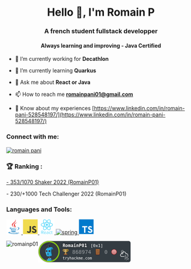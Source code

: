 <h1 align="center">Hello 👋, I'm Romain P</h1>
<h3 align="center">A french student fullstack developper</h3>
<h4 align="center">Always learning and improving - Java Certified</h4>

- 🔭 I’m currently working for **Decathlon**

- 🌱 I’m currently learning **Quarkus**

- 💬 Ask me about **React or Java**

- 📫 How to reach me **romainpani01@gmail.com**

- 📄 Know about my experiences [https://www.linkedin.com/in/romain-pani-528548197/](https://www.linkedin.com/in/romain-pani-528548197/)

<h3 align="left">Connect with me:</h3>
<p align="left">
<a href="https://linkedin.com/in/romain pani" target="blank"><img align="center" src="https://raw.githubusercontent.com/rahuldkjain/github-profile-readme-generator/master/src/images/icons/Social/linked-in-alt.svg" alt="romain pani" height="30" width="40" /></a>
</p>
<h3 align="left">🏆 Ranking : </h1>
<a align="left" href="https://le-shaker.com/cbresult/"><p>- 353/1070 Shaker 2022 (RomainP01)</p></a>
<p>- 230/+1000 Tech Challenger 2022 (RomainP01)</p>
<h3 align="left">Languages and Tools:</h3>
<p align="left">  <a href="https://www.java.com" target="_blank" rel="noreferrer"> <img src="https://raw.githubusercontent.com/devicons/devicon/master/icons/java/java-original.svg" alt="java" width="40" height="40"/> </a> <a href="https://developer.mozilla.org/en-US/docs/Web/JavaScript" target="_blank" rel="noreferrer"> <img src="https://raw.githubusercontent.com/devicons/devicon/master/icons/javascript/javascript-original.svg" alt="javascript" width="40" height="40"/> </a> <a href="https://reactjs.org/" target="_blank" rel="noreferrer"> <img src="https://raw.githubusercontent.com/devicons/devicon/master/icons/react/react-original-wordmark.svg" alt="react" width="40" height="40"/> </a> <a href="https://spring.io/" target="_blank" rel="noreferrer"> <img src="https://www.vectorlogo.zone/logos/springio/springio-icon.svg" alt="spring" width="40" height="40"/> </a>  <a href="https://www.typescriptlang.org/" target="_blank" rel="noreferrer"> <img src="https://raw.githubusercontent.com/devicons/devicon/master/icons/typescript/typescript-original.svg" alt="typescript" width="40" height="40"/> </a> </p>

<p><img align="left" src="https://github-readme-stats.vercel.app/api/top-langs?username=romainp01&show_icons=true&theme=tokyonight&locale=en&layout=compact" alt="romainp01" /></p>
<p><img align="left" src="https://raw.githubusercontent.com/RomainP01/RomainP01/main/assets/thm_propic.png" alt="romainp01" /></p>


